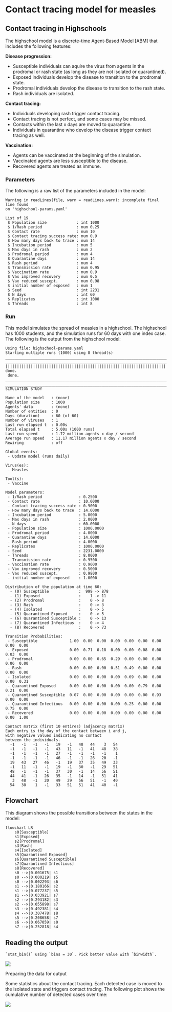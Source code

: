 # Contact tracing model for measles


## Contact tracing in Highschools

The highschool model is a discrete-time Agent-Based Model \[ABM\] that
includes the following features:

**Disease progression:**

- Susceptible individuals can aquire the virus from agents in the
  prodromal or rash state (as long as they are not isolated or
  quarantined).
- Exposed individuals develop the disease to transition to the prodromal
  state.
- Prodromal individuals develop the disease to transition to the rash
  state.
- Rash individuals are isolated.

**Contact tracing:**

- Individuals developing rash trigger contact tracing.
- Contact tracing is not perfect, and some cases may be missed.
- Contacts within the last x days are moved to quarantine.
- Individuals in quarantine who develop the disease trigger contact
  tracing as well.

**Vaccination:**

- Agents can be vaccinated at the beginning of the simulation.
- Vaccinated agents are less susceptible to the disease.
- Recovered agents are treated as immune.

### Parameters

The following is a raw list of the parameters included in the model:

    Warning in readLines(file, warn = readLines.warn): incomplete final line found
    on 'highschool-params.yaml'

    List of 19
     $ Population size             : int 1000
     $ 1/Rash period               : num 0.25
     $ Contact rate                : num 10
     $ Contact tracing success rate: num 0.9
     $ How many days back to trace : num 14
     $ Incubation period           : num 5
     $ Max days in rash            : num 2
     $ Prodromal period            : num 4
     $ Quarantine days             : num 14
     $ Rash period                 : num 4
     $ Transmission rate           : num 0.95
     $ Vaccination rate            : num 0.9
     $ Vax improved recovery       : num 0.5
     $ Vax reduced suscept.        : num 0.98
     $ initial number of exposed   : num 1
     $ Seed                        : int 2231
     $ N days                      : int 60
     $ Replicates                  : int 1000
     $ Threads                     : int 8

### Run

This model simulates the spread of measles in a highschool. The
highschool has 1000 students, and the simulation runs for 60 days with
one index case. The following is the output from the highschool model:

    Using file: highschool-params.yaml
    Starting multiple runs (1000) using 8 thread(s)
    _________________________________________________________________________
    _________________________________________________________________________
    ||||||||||||||||||||||||||||||||||||||||||||||||||||||||||||||||||||||||| done.
     done.
    ________________________________________________________________________________
    ________________________________________________________________________________
    SIMULATION STUDY

    Name of the model   : (none)
    Population size     : 1000
    Agents' data        : (none)
    Number of entities  : 0
    Days (duration)     : 60 (of 60)
    Number of viruses   : 1
    Last run elapsed t  : 0.00s
    Total elapsed t     : 5.00s (1000 runs)
    Last run speed      : 1.72 million agents x day / second
    Average run speed   : 11.17 million agents x day / second
    Rewiring            : off

    Global events:
     - Update model (runs daily)

    Virus(es):
     - Measles

    Tool(s):
     - Vaccine

    Model parameters:
     - 1/Rash period                : 0.2500
     - Contact rate                 : 10.0000
     - Contact tracing success rate : 0.9000
     - How many days back to trace  : 14.0000
     - Incubation period            : 5.0000
     - Max days in rash             : 2.0000
     - N days                       : 60.0000
     - Population size              : 1000.0000
     - Prodromal period             : 4.0000
     - Quarantine days              : 14.0000
     - Rash period                  : 4.0000
     - Replicates                   : 1000.0000
     - Seed                         : 2231.0000
     - Threads                      : 8.0000
     - Transmission rate            : 0.9500
     - Vaccination rate             : 0.9000
     - Vax improved recovery        : 0.5000
     - Vax reduced suscept.         : 0.9800
     - initial number of exposed    : 1.0000

    Distribution of the population at time 60:
      - (0) Susceptible             :  999 -> 878
      - (1) Exposed                 :    1 -> 11
      - (2) Prodromal               :    0 -> 8
      - (3) Rash                    :    0 -> 3
      - (4) Isolated                :    0 -> 5
      - (5) Quarantined Exposed     :    0 -> 5
      - (6) Quarantined Susceptible :    0 -> 13
      - (7) Quarantined Infectious  :    0 -> 4
      - (8) Recovered               :    0 -> 73

    Transition Probabilities:
     - Susceptible              1.00  0.00  0.00  0.00  0.00  0.00  0.00  0.00  0.00
     - Exposed                  0.00  0.71  0.18  0.00  0.00  0.08  0.00  0.03  0.00
     - Prodromal                0.00  0.00  0.65  0.29  0.00  0.00  0.00  0.06  0.00
     - Rash                     0.00  0.00  0.00  0.51  0.49  0.00  0.00  0.00  0.00
     - Isolated                 0.00  0.00  0.00  0.00  0.69  0.00  0.00  0.00  0.31
     - Quarantined Exposed      0.00  0.00  0.00  0.00  0.00  0.79  0.00  0.21  0.00
     - Quarantined Susceptible  0.07  0.00  0.00  0.00  0.00  0.00  0.93  0.00  0.00
     - Quarantined Infectious   0.00  0.00  0.00  0.00  0.25  0.00  0.00  0.75  0.00
     - Recovered                0.00  0.00  0.00  0.00  0.00  0.00  0.00  0.00  1.00

    Contact matrix (first 10 entires) (adjacency matrix)
    Each entry is the day of the contact between i and j, 
    with negative values indicating no contact 
    between the individuals.
      -1   -1   -1   -1   19   -1   48   44    3   54 
      -1   -1   -1   -1   43   11   -1   41   48   38 
      -1   -1   -1   -1   27   -1   -1   -1   -1    1 
      -1   -1   -1   -1   46   -1   -1   26   20   -1 
      19   43   27   46   -1   19   37   35   49   33 
      -1   11   -1   -1   19   -1   30   -1   29   51 
      48   -1   -1   -1   37   30   -1   14   56   51 
      44   41   -1   26   35   -1   14   -1   51   41 
       3   48   -1   20   49   29   56   51   -1   40 
      54   38    1   -1   33   51   51   41   40   -1 

## Flowchart

This diagram shows the possible transitions between the states in the
model:

``` mermaid
flowchart LR
    s0[Susceptible]
    s1[Exposed]
    s2[Prodromal]
    s3[Rash]
    s4[Isolated]
    s5[Quarantined Exposed]
    s6[Quarantined Susceptible]
    s7[Quarantined Infectious]
    s8[Recovered]
    s0 -->|0.001675| s1
    s0 -->|0.000219| s5
    s0 -->|0.002293| s6
    s1 -->|0.180166| s2
    s1 -->|0.077237| s5
    s1 -->|0.033921| s7
    s2 -->|0.293182| s3
    s2 -->|0.055898| s7
    s3 -->|0.492381| s4
    s4 -->|0.307478| s8
    s5 -->|0.208658| s7
    s6 -->|0.067059| s0
    s7 -->|0.252818| s4
```

## Reading the output

    `stat_bin()` using `bins = 30`. Pick better value with `binwidth`.

![](README_files/figure-commonmark/reading-history-1.png)

Preparing the data for output

Some statistics about the contact tracing. Each detected case is moved
to the isolated state and triggers contact tracing. The following plot
shows the cumulative number of detected cases over time:

![](README_files/figure-commonmark/contact-tracing-1.png)

